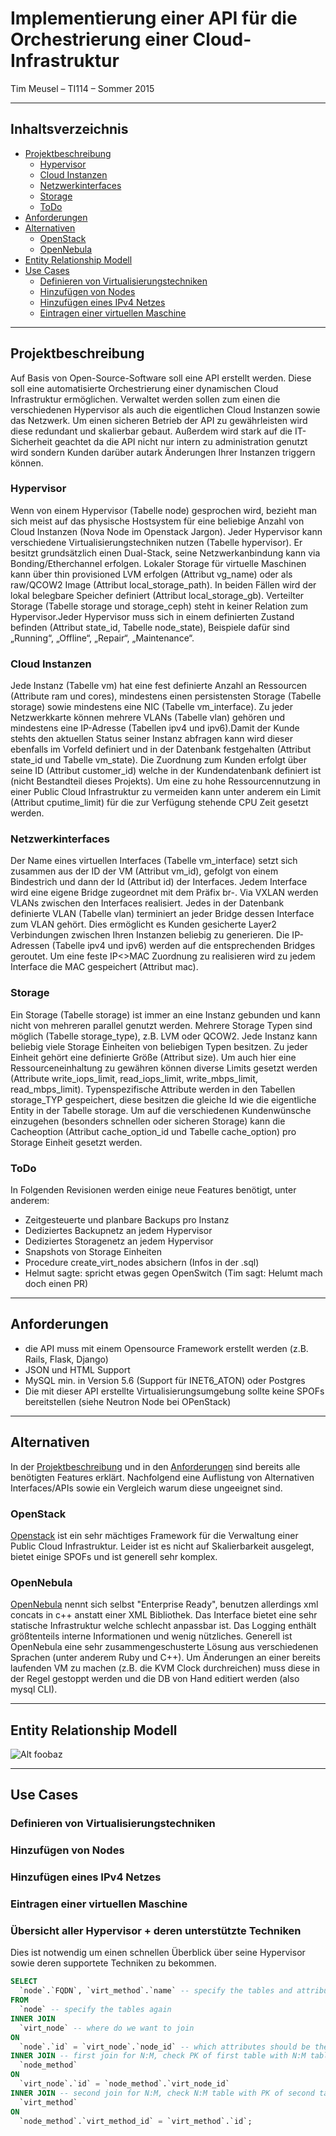 # Implementierung einer API für die Orchestrierung einer Cloud-Infrastruktur

Tim Meusel – TI114 – Sommer 2015

---

## Inhaltsverzeichnis
+ [Projektbeschreibung](#projektbeschreibung)
  - [Hypervisor](#hypervisor)
  - [Cloud Instanzen](#cloud-instanzen)
  - [Netzwerkinterfaces](#netzwerkinterfaces)
  - [Storage](#storage)
  - [ToDo](#todo)
+ [Anforderungen](#anforderungen)
+ [Alternativen](#alternativen)
  - [OpenStack](#openstack)
  - [OpenNebula](#opennebula)
+ [Entity Relationship Modell](#entity-relationship-modell)
+ [Use Cases](#use-cases)
  - [Definieren von Virtualisierungstechniken](#definieren-von-virtualisierungstechniken)
  - [Hinzufügen von Nodes](#hinzuf%C3%BCgen-von-nodes)
  - [Hinzufügen eines IPv4 Netzes](#hinzuf%C3%BCgen-eines-ipv4-netzes)
  - [Eintragen einer virtuellen Maschine](#eintragen-einer-virtuellen-maschine)

---

## Projektbeschreibung
Auf Basis von Open-Source-Software soll eine API erstellt werden. Diese soll eine automatisierte Orchestrierung einer dynamischen Cloud Infrastruktur ermöglichen. Verwaltet werden sollen zum einen die verschiedenen Hypervisor als auch die eigentlichen Cloud Instanzen sowie das Netzwerk. Um einen sicheren Betrieb der API zu gewährleisten wird diese redundant und skalierbar gebaut. Außerdem wird stark auf die IT-Sicherheit geachtet da die API nicht nur intern zu administration genutzt wird sondern Kunden darüber autark Änderungen Ihrer Instanzen triggern können.

### Hypervisor
Wenn von einem Hypervisor (Tabelle node) gesprochen wird, bezieht man sich meist auf das physische Hostsystem für eine beliebige Anzahl von Cloud Instanzen (Nova Node im Openstack Jargon). Jeder Hypervisor kann verschiedene Virtualisierungstechniken nutzen (Tabelle hypervisor). Er besitzt grundsätzlich einen Dual-Stack, seine Netzwerkanbindung kann via Bonding/Etherchannel erfolgen. Lokaler Storage für virtuelle Maschinen kann über thin provisioned LVM erfolgen (Attribut vg_name) oder als raw/QCOW2 Image (Attribut local_storage_path). In beiden Fällen wird der lokal belegbare Speicher definiert (Attribut local_storage_gb). Verteilter Storage (Tabelle storage und storage_ceph) steht in keiner Relation zum Hypervisor.Jeder Hypervisor muss sich in einem definierten Zustand befinden (Attribut state_id, Tabelle node_state), Beispiele dafür sind „Running“, „Offline“, „Repair“, „Maintenance“.

### Cloud Instanzen
Jede Instanz (Tabelle vm) hat eine fest definierte Anzahl an Ressourcen (Attribute ram und cores), mindestens einen persistensten Storage (Tabelle storage) sowie mindestens eine NIC (Tabelle vm_interface). Zu jeder Netzwerkkarte können mehrere VLANs (Tabelle vlan) gehören und mindestens eine IP-Adresse (Tabellen ipv4 und ipv6).Damit der Kunde stehts den aktuellen Status seiner Instanz abfragen kann wird dieser ebenfalls im Vorfeld definiert und in der Datenbank festgehalten (Attribut state_id und Tabelle vm_state). Die Zuordnung zum Kunden erfolgt über seine ID (Attribut customer_id) welche in der Kundendatenbank definiert ist (nicht Bestandteil dieses Projekts). Um eine zu hohe Ressourcennutzung in einer Public Cloud Infrastruktur zu vermeiden kann unter anderem ein Limit (Attribut cputime_limit) für die zur Verfügung stehende CPU Zeit gesetzt werden.

### Netzwerkinterfaces
Der Name eines virtuellen Interfaces (Tabelle vm_interface) setzt sich zusammen aus der ID der VM (Attribut vm_id), gefolgt von einem Bindestrich und dann der Id (Attribut id) der Interfaces. Jedem Interface wird eine eigene Bridge zugeordnet mit dem Präfix br-. Via VXLAN werden VLANs zwischen den Interfaces realisiert. Jedes in der Datenbank definierte VLAN (Tabelle vlan) terminiert an jeder Bridge dessen Interface zum VLAN gehört. Dies ermöglicht es Kunden gesicherte Layer2 Verbindungen zwischen Ihren Instanzen beliebig zu generieren. Die IP-Adressen (Tabelle ipv4 und ipv6) werden auf die entsprechenden Bridges geroutet. Um eine feste IP<>MAC Zuordnung zu realisieren wird zu jedem Interface die MAC gespeichert (Attribut mac).

### Storage
Ein Storage (Tabelle storage) ist immer an eine Instanz gebunden und kann nicht von mehreren parallel genutzt werden. Mehrere Storage Typen sind möglich (Tabelle storage_type), z.B. LVM oder QCOW2. Jede Instanz kann beliebig viele Storage Einheiten von beliebigen Typen besitzen. Zu jeder Einheit gehört eine definierte Größe (Attribut size). Um auch hier eine Ressourceneinhaltung zu gewähren können diverse Limits gesetzt werden (Attribute write_iops_limit, read_iops_limit, write_mbps_limit, read_mbps_limit). Typenspezifische Attribute werden in den Tabellen storage_TYP gespeichert, diese besitzen die gleiche Id wie die eigentliche Entity in der Tabelle storage. Um auf die verschiedenen Kundenwünsche einzugehen (besonders schnellen oder sicheren Storage) kann die Cacheoption (Attribut cache_option_id und Tabelle cache_option) pro Storage Einheit gesetzt werden.

### ToDo
In Folgenden Revisionen werden einige neue Features benötigt, unter anderem:
+ Zeitgesteuerte und planbare Backups pro Instanz
+ Dediziertes Backupnetz an jedem Hypervisor
+ Dediziertes Storagenetz an jedem Hypervisor
+ Snapshots von Storage Einheiten
+ Procedure create_virt_nodes absichern (Infos in der .sql)
+ Helmut sagte: spricht etwas gegen OpenSwitch (Tim sagt: Helumt mach doch einen PR)

---

## Anforderungen
+ die API muss mit einem Opensource Framework erstellt werden (z.B. Rails, Flask, Django)
+ JSON und HTML Support
+ MySQL min. in Version 5.6 (Support für INET6_ATON) oder Postgres
+ Die mit dieser API erstellte Virtualisierungsumgebung sollte keine SPOFs bereitstellen (siehe Neutron Node bei OPenStack)

---

## Alternativen
In der [Projektbeschreibung](#Projektbeschreibung) und in den [Anforderungen](#Anforderungen) sind bereits alle benötigten Features erklärt. Nachfolgend eine Auflistung von Alternativen Interfaces/APIs sowie ein Vergleich warum diese ungeeignet sind.

### OpenStack
[Openstack](https://www.openstack.org/) ist ein sehr mächtiges Framework für die Verwaltung einer Public Cloud Infrastruktur. Leider ist es nicht auf Skalierbarkeit ausgelegt, bietet einige SPOFs und ist generell sehr komplex.

### OpenNebula
[OpenNebula](http://opennebula.org/) nennt sich selbst "Enterprise Ready", benutzen allerdings xml concats in c++ anstatt einer XML Bibliothek. Das Interface bietet eine sehr statische Infrastruktur welche schlecht anpassbar ist. Das Logging enthält größtenteils interne Informationen und wenig nützliches. Generell ist OpenNebula eine sehr zusammengeschusterte Lösung aus verschiedenen Sprachen (unter anderem Ruby und C++). Um Änderungen an einer bereits laufenden VM zu machen (z.B. die KVM Clock durchreichen) muss diese in der Regel gestoppt werden und die DB von Hand editiert werden (also mysql CLI).

---

## Entity Relationship Modell
![Alt foobaz](https://rawgit.com/bastelfreak/virtapi/master/virtapi.svg)

---

## Use Cases

### Definieren von Virtualisierungstechniken

### Hinzufügen von Nodes

### Hinzufügen eines IPv4 Netzes

### Eintragen einer virtuellen Maschine

### Übersicht aller Hypervisor + deren unterstützte Techniken
Dies ist notwendig um einen schnellen Überblick über seine Hypervisor sowie deren supportete Techniken zu bekommen.
```sql
SELECT
  `node`.`FQDN`, `virt_method`.`name` -- specify the tables and attributes you want to have 
FROM
  `node` -- specify the tables again
INNER JOIN
  `virt_node` -- where do we want to join
ON
  `node`.`id` = `virt_node`.`node_id` -- which attributes should be the same
INNER JOIN -- first join for N:M, check PK of first table with N:M table
  `node_method`
ON
  `virt_node`.`id` = `node_method`.`virt_node_id`
INNER JOIN -- second join for N:M, check N:M table with PK of second table
  `virt_method`
ON
  `node_method`.`virt_method_id` = `virt_method`.`id`;
```
